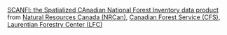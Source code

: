 [SCANFI: the Spatialized CAnadian National Forest Inventory data product](https://doi.org/10.23687/18e6a919-53fd-41ce-b4e2-44a9707c52dc)
from
[Natural Resources Canada (NRCan)](https://www.nrcan.gc.ca/home), [Canadian Forest Service (CFS)](https://natural-resources.canada.ca/corporate/corporate-overview/canadian-forest-service), [Laurentian Forestry Center (LFC)](https://natural-resources.canada.ca/science-data/science-research/research-centres/laurentian-forestry-centre)

